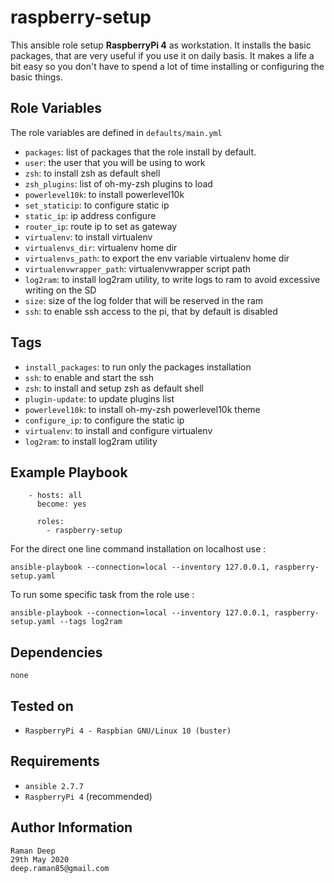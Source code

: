 raspberry-setup
===============

This ansible role setup **RaspberryPi 4** as workstation. It installs the basic packages, that are very useful if you use it on daily basis.
It makes a life a bit easy so you don't have to spend a lot of time installing or configuring the basic things.


Role Variables
--------------

The role variables are defined in `defaults/main.yml`

- `packages`: list of packages that the role install by default.
- `user`: the user that you will be using to work
- `zsh`: to install zsh as default shell
- `zsh_plugins`: list of oh-my-zsh plugins to load
- `powerlevel10k`: to install powerlevel10k
- `set_staticip`: to configure static ip
- `static_ip`: ip address configure
- `router_ip`: route ip to set as gateway
- `virtualenv`: to install virtualenv
- `virtualenvs_dir`: virtualenv home dir
- `virtualenvs_path`: to export the env variable virtualenv home dir
- `virtualenvwrapper_path`: virtualenvwrapper script path
- `log2ram`: to install log2ram utility, to write logs to ram to avoid excessive writing on the SD
- `size`: size of the log folder that will be reserved in the ram
- `ssh`: to enable ssh access to the pi, that by default is disabled

Tags
----

- `install_packages`: to run only the packages installation
- `ssh`: to enable and start the ssh
- `zsh`: to install and setup zsh as default shell
- `plugin-update`: to update plugins list
- `powerlevel10k`: to install oh-my-zsh powerlevel10k theme
- `configure_ip`: to configure the static ip
- `virtualenv`: to install and configure virtualenv
- `log2ram`: to install log2ram utility


Example Playbook
-----------------
```
    - hosts: all
      become: yes
      
      roles:
        - raspberry-setup

```

For the direct one line command installation on localhost use :

`ansible-playbook --connection=local --inventory 127.0.0.1, raspberry-setup.yaml`

To run some specific task from the role use :

`ansible-playbook --connection=local --inventory 127.0.0.1, raspberry-setup.yaml --tags log2ram`

Dependencies
------------

`none`


Tested on
---------

- `RaspberryPi 4 - Raspbian GNU/Linux 10 (buster)`


Requirements
------------

- `ansible 2.7.7`
- `RaspberryPi 4` (recommended)


Author Information
------------------
```
Raman Deep
29th May 2020
deep.raman85@gmail.com

```
